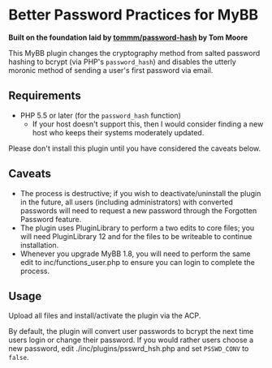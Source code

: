 Better Password Practices for MyBB
==========================

**Built on the foundation laid by [tommm/password-hash](https://github.com/tommm/password-hash) by Tom Moore**

This MyBB plugin changes the cryptography method from salted password hashing to bcrypt (via PHP's `password_hash`) and disables the utterly moronic method of sending a user's first password via email.

## Requirements

- PHP 5.5 or later (for the `password_hash` function)
    + If your host doesn't support this, then I would consider finding a new host who keeps their systems moderately updated.



Please don't install this plugin until you have considered the caveats below.


Caveats
-----------
* The process is destructive; if you wish to deactivate/uninstall the plugin in the future, all users (including administrators) with converted passwords will need to request a new password through the Forgotten Password feature.
* The plugin uses PluginLibrary to perform a two edits to core files; you will need PluginLibrary 12 and for the files to be writeable to continue installation.
* Whenever you upgrade MyBB 1.8, you will need to perform the same edit to inc/functions_user.php to ensure you can login to complete the process.

Usage
-----------
Upload all files and install/activate the plugin via the ACP.

By default, the plugin will convert user passwords to bcrypt the next time users login or change their password. If you would rather users choose a new password, edit ./inc/plugins/psswrd_hsh.php and set `PSSWD_CONV` to `false`.
